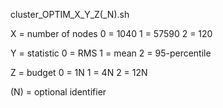 
cluster_OPTIM_X_Y_Z(_N).sh

X = number of nodes
    0 = 1040
    1 = 57590
    2 = 120

Y = statistic
    0 = RMS
    1 = mean
    2 = 95-percentile

Z = budget
    0 = 1N
    1 = 4N
    2 = 12N

(N) = optional identifier
